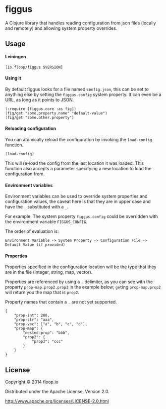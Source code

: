 # figgus

A Clojure library that handles reading configuration from json files (locally and remotely) and allowing system property overrides.

## Usage

#### Leiningen

    [io.floop/figgus $VERSION]

#### Using it

By default figgus looks for a file named `config.json`, this can be set to anything else by setting the `figgus.config` system property. It can even be a URL, as long as it points to JSON.

    (:require [figgus.core :as fig])
    (fig/get "some.property.name" "default-value")
    (fig/get "some.other.property")

#### Reloading configuration

You can atomically reload the configuration by invoking the `load-config` function.

    (load-config)
    
This will re-load the config from the last location it was loaded. This function also accepts a parameter specifying a new location to load the configuration from.

#### Environment variables

Environment variables can be used to override system properties and configuration values, the caveat here is that they are in upper case and have the `.` substituted with a `_`.

For example: The system property `figgus.config` could be overridden with the environment variable `FIGGUS_CONFIG`.

The order of evaluation is:

    Environment Variable -> System Property -> Configuration File -> Default Value (if provided)

#### Properties

Properties specified in the configuration location will be the type that they are in the file (integer, string, map, vector).

Properties are referenced by using a `.` delimiter, as you can see with the property `prop-map.prop2.prop3` in the example below; `get`ing `prop-map.prop2` will return you the map that is `prop2`.

Property names that contain a `.` are not yet supported.

    {
        "prop-int": 200,
        "prop-str": "aaa",
        "prop-vec": ["a", "b", "c", "d"],
        "prop-map": {
            "nested-prop": "bbb",
            "prop2": {
                "prop3": "ccc"
            }
        }
    }
        
## License

Copyright © 2014 floop.io

Distributed under the Apache License, Version 2.0.

http://www.apache.org/licenses/LICENSE-2.0.html
